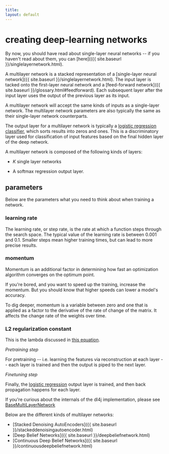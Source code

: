 ```yaml
---
title: 
layout: default
---
```


# creating deep-learning networks

By now, you should have read about single-layer neural networks -- if you haven't read about them, you can [here](({{ site.baseurl }}/singlelayernetwork.html).

A multilayer network is a stacked representation of a [single-layer neural network]({{ site.baseurl }}/singlelayernetwork.html). The input layer is tacked onto the first-layer neural network and a [feed-forward network]({{ site.baseurl }}/glossary.html#feedforward). Each subsequent layer after the input layer uses the output of the previous layer as its input.

A multilayer network will accept the same kinds of inputs as a single-layer network. The multilayer network parameters are also typically the same as their single-layer network counterparts.

The output layer for a multilayer network is typically a [logistic regression classifier](http://en.wikipedia.org/wiki/Multinomial_logistic_regression), which sorts results into zeros and ones. This is a discriminatory layer used for classification of input features based on the final hidden layer of the deep network. 

A multilayer network is composed of the following kinds of layers:

* *K* single layer networks 

* A softmax regression output layer.

## parameters

Below are the parameters what you need to think about when training a network.

### learning rate 

The learning rate, or step rate, is the rate at which a function steps through the search space. The typical value of the learning rate is between 0.001 and 0.1. Smaller steps mean higher training times, but can lead to more precise results. 

### momentum 

Momentum is an additional factor in determining how fast an optimization algorithm converges on the optimum point. 

If you're bored, and you want to speed up the training, increase the momentum. But you should know that higher speeds can lower a model's accuracy. 

To dig deeper, momentum is a variable between zero and one that is applied as a factor to the derivative of the rate of change of the matrix. It affects the change rate of the weights over time. 

### L2 regularization constant 

This is the lambda discussed in [this equation](http://ufldl.stanford.edu/wiki/index.php/Backpropagation_Algorithm).

*Pretraining step*

For pretraining -- i.e. learning the features via reconstruction at each layer -- each layer is trained and then the output is piped to the next layer.

*Finetuning step*

Finally, the [logistic regression](http://en.wikipedia.org/wiki/Multinomial_logistic_regression) output layer is trained, and then back propagation happens for each layer.

If you're curious about the internals of the dl4j implementation, please see [BaseMultiLayerNetwork](../doc/org/deeplearning4j/nn/BaseMultiLayerNetwork)

Below are the different kinds of multilayer networks:

* [Stacked Denoising AutoEncoders]({{ site.baseurl }}/stackeddenoisingautoencoder.html)
* [Deep Belief Networks]({{ site.baseurl }}/deepbeliefnetwork.html)
* [Continuous Deep Belief Networks]({{ site.baseurl }}/continuousdeepbeliefnetwork.html)